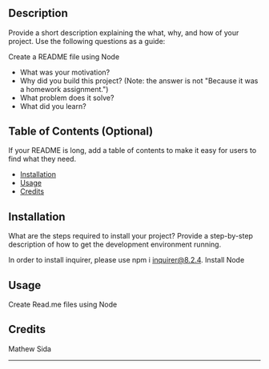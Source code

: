# <Module-9-README-Gen>

## Description

Provide a short description explaining the what, why, and how of your project. Use the following questions as a guide:
  
  Create a README file using Node
  
- What was your motivation?
- Why did you build this project? (Note: the answer is not "Because it was a homework assignment.")
- What problem does it solve?
- What did you learn?

## Table of Contents (Optional)

If your README is long, add a table of contents to make it easy for users to find what they need.

- [Installation](#installation)
- [Usage](#usage)
- [Credits](#credits)

## Installation

What are the steps required to install your project? Provide a step-by-step description of how to get the development environment running.
  
  In order to install inquirer, please use npm i inquirer@8.2.4.
  Install Node

## Usage

  Create Read.me files using Node

## Credits

Mathew Sida

---
